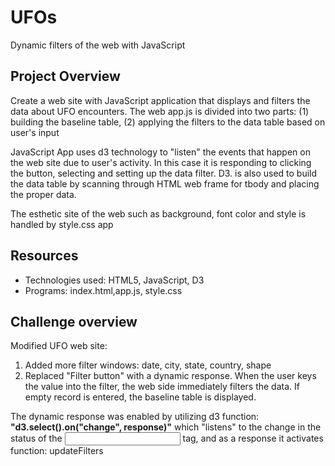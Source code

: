 # UFOs
Dynamic filters of the web with JavaScript

## Project Overview
Create a web site with JavaScript application that displays and filters the data about UFO encounters.
The web app.js is divided into two parts: (1) building the baseline table, (2) applying the filters to the data table based on user's input

JavaScript App uses d3 technology to "listen" the events that happen on the web site due to user's activity. In this case it is responding to clicking the button, selecting and setting up the data filter.
D3. is also used to build the data table by scanning through HTML web frame for tbody and placing the proper data.

The esthetic site of the web such as background, font color and style is handled by style.css app

## Resources

-	Technologies used: HTML5, JavaScript, D3 
- Programs: index.html,app.js, style.css


## Challenge overview

Modified UFO web site: 
1) Added more filter windows: date, city, state, country, shape
2) Replaced "Filter button" with a dynamic response. When the user keys the value into the filter, the web side immediately filters the data. If empty record is entered, the baseline table is displayed.

The dynamic response was enabled by utilizing d3 function: **"d3.select().on("change", response)"** which "listens" to the change in the status of the <input> tag, and as a response it activates function: updateFilters

